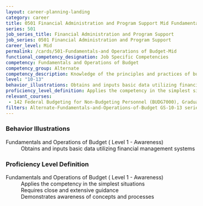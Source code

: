 ```yaml
---
layout: career-planning-landing
category: career
title: 0501 Financial Administration and Program Support Mid Fundamentals and Operations of Budget
series: 501
job_series_title: Financial Administration and Program Support
job_series: 0501 Financial Administration and Program Support
career_level: Mid
permalink: /cards/501-Fundamentals-and Operations of Budget-Mid
functional_competency_designation: Job Specific Competencies
competency: Fundamentals and Operations of Budget
competency_group: Alternate
competency_description: Knowledge of the principles and practices of budget administration and analysis; including preparing, justifying, reporting on, and executing the budget; and the relationships among program, budget, accounting, and reporting systems
level: "10-13"
behavior_illustrations: Obtains and inputs basic data utilizing financial management systems
proficiency_level_definition: Applies the competency in the simplest situations ? Requires close and extensive guidance ? Demonstrates awareness of concepts and processes
relevant_courses: 
 - 142 Federal Budgeting for Non-Budgeting Personnel (BUDG7000), Graduate School USA, <a href="https://www.graduateschool.edu/solr-search/content?keys=BUDG7000">https://www.graduateschool.edu/solr-search/content?keys=BUDG7000</a>
filters: Alternate-Fundamentals-and-Operations-of-Budget GS-10-13 series-0501
---
```


<div class="desktop:grid-col-6 margin-y-205">
  <div class="border-top-2 bg-white padding-2 shadow-5 height-full members-hover border-1px button-border border-top-blue radius-lg card-text-color">
    <h3>Behavior Illustrations</h3>
    <dl class="text-base card-content-color"><dt>Fundamentals and Operations of Budget ( Level 1 - Awareness)</dt><dd>Obtains and inputs basic data utilizing financial management systems</dd></dl>
  </div>
</div>
<div class="desktop:grid-col-6 margin-y-205">
  <div class="border-top-2 bg-white padding-2 shadow-5 height-full members-hover border-1px button-border border-top-blue radius-lg card-text-color">
    <h3>Proficiency Level Definition</h3>
    <dl class="text-base card-content-color"><dt>Fundamentals and Operations of Budget ( Level 1 - Awareness)</dt><dd>Applies the competency in the simplest situations </dd><dd> Requires close and extensive guidance </dd><dd> Demonstrates awareness of concepts and processes</dd></dl>
  </div>
</div>